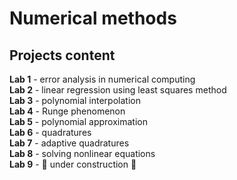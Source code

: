 # Numerical methods
## Projects content
**Lab 1** - error analysis in numerical computing<br>
**Lab 2** - linear regression using least squares method<br>
**Lab 3** - polynomial interpolation<br>
**Lab 4** - Runge phenomenon<br>
**Lab 5** - polynomial approximation<br>
**Lab 6** - quadratures<br>
**Lab 7** - adaptive quadratures<br>
**Lab 8** - solving nonlinear equations<br>
**Lab 9** - 🚧 under construction 🚧
